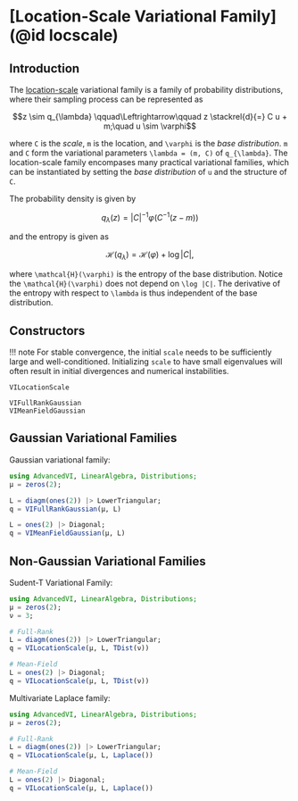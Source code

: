 
# [Location-Scale Variational Family](@id locscale)

## Introduction
The [location-scale](https://en.wikipedia.org/wiki/Location%E2%80%93scale_family) variational family is a family of probability distributions, where their sampling process can be represented as
```math
z \sim  q_{\lambda} \qquad\Leftrightarrow\qquad
z \stackrel{d}{=} C u + m;\quad u \sim \varphi
```
where ``C`` is the *scale*, ``m`` is the location, and ``\varphi`` is the *base distribution*.
``m`` and ``C`` form the variational parameters ``\lambda = (m, C)`` of ``q_{\lambda}``. 
The location-scale family encompases many practical variational families, which can be instantiated by setting the *base distribution* of ``u`` and the structure of ``C``.

The probability density is given by
```math
  q_{\lambda}(z) = {|C|}^{-1} \varphi(C^{-1}(z - m))
```
and the entropy is given as
```math
  \mathcal{H}(q_{\lambda}) = \mathcal{H}(\varphi) + \log |C|,
```
where ``\mathcal{H}(\varphi)`` is the entropy of the base distribution.
Notice the ``\mathcal{H}(\varphi)`` does not depend on ``\log |C|``.
The derivative of the entropy with respect to ``\lambda`` is thus independent of the base distribution.

## Constructors

!!! note
    For stable convergence, the initial `scale` needs to be sufficiently large and well-conditioned. 
	Initializing `scale` to have small eigenvalues will often result in initial divergences and numerical instabilities.

```@docs
VILocationScale
```

```@docs
VIFullRankGaussian
VIMeanFieldGaussian
```

## Gaussian Variational Families

Gaussian variational family:
```julia
using AdvancedVI, LinearAlgebra, Distributions;
μ = zeros(2);

L = diagm(ones(2)) |> LowerTriangular;
q = VIFullRankGaussian(μ, L)

L = ones(2) |> Diagonal;
q = VIMeanFieldGaussian(μ, L)
```

## Non-Gaussian Variational Families
Sudent-T Variational Family:

```julia
using AdvancedVI, LinearAlgebra, Distributions;
μ = zeros(2);
ν = 3;

# Full-Rank 
L = diagm(ones(2)) |> LowerTriangular;
q = VILocationScale(μ, L, TDist(ν))

# Mean-Field
L = ones(2) |> Diagonal;
q = VILocationScale(μ, L, TDist(ν))
```

Multivariate Laplace family:
```julia
using AdvancedVI, LinearAlgebra, Distributions;
μ = zeros(2);

# Full-Rank 
L = diagm(ones(2)) |> LowerTriangular;
q = VILocationScale(μ, L, Laplace())

# Mean-Field
L = ones(2) |> Diagonal;
q = VILocationScale(μ, L, Laplace())
```

